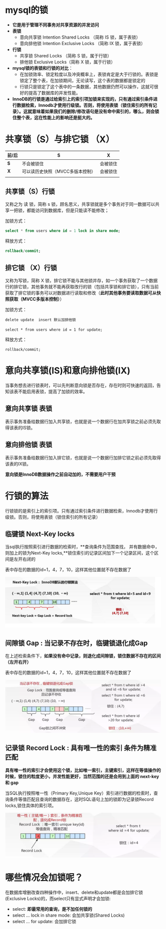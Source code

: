 # mysql的锁

* **它是用于管理不同事务对共享资源的并发访问**
* **表锁**
  * 意向共享锁 Intention Shared Locks （简称 IS 锁，属于表锁）
  * 意向排他锁 Intention Exclusive Locks （简称 IX 锁，属于表锁）
* **行锁**
  * 共享锁 Shared Locks  （简称 S 锁，属于行锁）
  * 排他锁 Exclusive Locks（简称 X 锁，属于行锁）
* **mysql锁的表锁和行锁的对比**：
  * 在加锁效率、锁定粒度以及冲突概率上，表锁肯定是大于行锁的。表锁是锁定了整个表，在加锁期间，无论读写，这个表的数据都是锁定的
  * 行锁只是锁定了这个表中的一条数据，其他数据仍然可以操作，这就可很好的提高了数据库的并发性能。
* **InnoDB的行锁是通过给索引上的索引项加锁来实现的，只有通过索引条件进行数据检索，Innodb才使用行级锁。否则，将使用表锁（锁住索引的所有记录）。这就意味着如果我们的删除/修改语句是没有命中索引的，哪么，则会锁住整个表，这在性能上的影响还是挺大的。**

# 共享锁（S）与排它锁 （X）

| 前/后 | S                                | X        |
| ----- | -------------------------------- | -------- |
| **S** | 不会被锁住                       | 会被锁住 |
| **X** | 可以读历史快照（MVCC多版本控制） | 会被锁住 |
|       |                                  |          |

## 共享锁（S）行锁

又称之为 读 锁，简称 s 锁，顾名思义，共享锁就是多个事务对于同一数据可以共享一把锁，都能访问到数据库，但是只能读不能修改；

加锁方式：

```sql
select * from users where id = 1 lock in share mode;
```

释放方式：

```sql
rollback/commit;
```

## 排它锁 （X）行锁

又称为写锁，简称 X 锁，排它锁不能与其他锁并存，如一个事务获取了一个数据行的排它锁，其他事务就不能再获取改行的锁（包括共享锁和排它锁），只有当前获取了排它锁的事务可以对数据进行读取和修改（**此时其他事务要读取数据可从快照获取（MVCC多版本控制）**）

加锁方式：

```
delete update  insert 默认加排他锁

select * from users where id = 1 for update;
```

释放方式：

```
rollback/commit;
```

# 意向共享锁(IS)和意向排他锁(IX)

当事务想去进行锁表时，可以先判断意向锁是否存在，存在时则可快速的返回，告知该表不能启用表锁，提高了加锁的效率。

## 意向共享锁 表锁

表示事务准备给数据行加入共享锁，也就是说一个数据行在加共享锁之前必须先取得该表的IS锁。

## 意向排他锁 表锁

表示事务准备给数据行加入排它锁，也就是说一个数据行加排它锁之前必须先取得该表的IX锁。

**意向锁是InnoDB数据操作之前自动加的，不需要用户干预**

# 行锁的算法

行锁锁的是索引上的索引项。只有通过索引条件进行数据检索，Innodb才使用行级锁。否则，将使用表锁（锁住索引的所有记录）

## **临键锁** Next-Key locks

当sql执行按照索引进行数据的检索时，**查询条件为范围查找， 并有数据命中，则加上的锁为Next-Key locks,**锁住索引的记录区间加下一个记录区间，这个区间是左开右闭的

表中存在的数据的id=1，4，7，10，这样其他位置就不存在数据了 

![image-20200501202340800](assets\image-20200501202340800.png)

## **间隙锁** Gap : 当记录不存在时，临键锁退化成Gap

在上述检索条件下，**如果没有命中记录，则退化成间隙锁，锁住数据不存在的区间（左开右开）**

表中存在的数据的id=1，4，7，10，这样其他位置就不存在数据了 

![image-20200501202137047](assets\image-20200501202137047.png)

## **记录锁** Record Lock : 具有唯一性的索引 条件为精准匹配

**具有唯一性的索引才会使用这个锁，比如唯一索引，主键索引，这样在等值操作的时候，锁住的粒度更小，并发性能更好，当然范围的还是会用到上面的 next-key 和 gap**

当SQL执行按照唯一性（Primary Key,Unique Key）索引进行数据的检索时，查询条件等值匹配且查询的数据存在，这时SQL语句上加的锁即为记录锁Record locks,锁住具体的索引项。

![image-20200501202449600](assets\image-20200501202449600.png)

# 哪些情况会加锁呢？

在数据库增删改查四种操作中，insert、delete和update都是会加排它锁(Exclusive Locks)的，而select只有显式声明才会加锁:

- select: **即最常用的查询，是不加任何锁的**
- select ... lock in share mode: 会加共享锁(Shared Locks)
- select ... for update: 会加排它锁